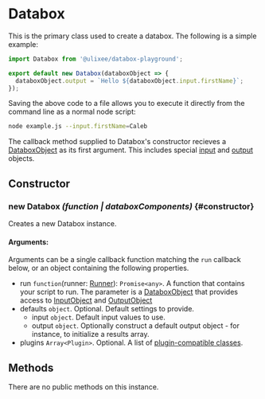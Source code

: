 # Databox

This is the primary class used to create a databox. The following is a simple example:

```js
import Databox from '@ulixee/databox-playground';

export default new Databox(databoxObject => {
  databoxObject.output = `Hello ${databoxObject.input.firstName}`;
});
```

Saving the above code to a file allows you to execute it directly from the command line as a normal node script:

```bash
node example.js --input.firstName=Caleb
```

The callback method supplied to Databox's constructor recieves a [DataboxObject](/docs/databox/databox-basics/databox-object) as its first argument. This includes special [input](/docs/databox/databox-basics/input-object) and [output](/docs/databox/databox-basics/output-object) objects.

## Constructor

### new Databox _(function | databoxComponents)_ {#constructor}

Creates a new Databox instance. 

#### **Arguments**:

Arguments can be a single callback function matching the `run` callback below, or an object containing the following properties.

- run `function`(runner: [Runner](/docs/databox-basics/runner-object)): `Promise<any>`. A function that contains your script to run. The parameter is a [DataboxObject](/docs/databox/databox-basics/runner-object) that provides access to [InputObject](/docs/databox/databox-basics/input-object) and [OutputObject](/docs/databox/databox-basics/output-object)
- defaults `object`. Optional. Default settings to provide.
  - input `object`. Default input values to use.
  - output `object`. Optionally construct a default output object - for instance, to initialize a results array.
- plugins `Array<Plugin>`. Optional. A list of [plugin-compatible classes](/docs/databox/databox-basics/plugins).

## Methods

There are no public methods on this instance.
